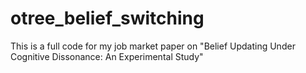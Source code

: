 # otree_belief_switching

This is a full code for my job market paper on "Belief Updating Under Cognitive Dissonance: An Experimental Study"

